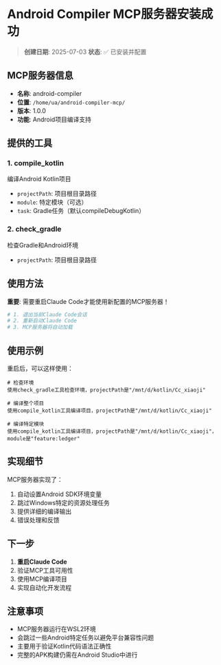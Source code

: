 # Android Compiler MCP服务器安装成功

> **创建日期**: 2025-07-03
> **状态**: ✅ 已安装并配置

## MCP服务器信息

- **名称**: android-compiler
- **位置**: `/home/ua/android-compiler-mcp/`
- **版本**: 1.0.0
- **功能**: Android项目编译支持

## 提供的工具

### 1. compile_kotlin
编译Android Kotlin项目
- `projectPath`: 项目根目录路径
- `module`: 特定模块（可选）
- `task`: Gradle任务（默认compileDebugKotlin）

### 2. check_gradle
检查Gradle和Android环境
- `projectPath`: 项目根目录路径

## 使用方法

**重要**: 需要重启Claude Code才能使用新配置的MCP服务器！

```bash
# 1. 退出当前Claude Code会话
# 2. 重新启动Claude Code
# 3. MCP服务器将自动加载
```

## 使用示例

重启后，可以这样使用：

```
# 检查环境
使用check_gradle工具检查环境，projectPath是"/mnt/d/kotlin/Cc_xiaoji"

# 编译整个项目
使用compile_kotlin工具编译项目，projectPath是"/mnt/d/kotlin/Cc_xiaoji"

# 编译特定模块
使用compile_kotlin工具编译项目，projectPath是"/mnt/d/kotlin/Cc_xiaoji"，module是"feature:ledger"
```

## 实现细节

MCP服务器实现了：
1. 自动设置Android SDK环境变量
2. 跳过Windows特定的资源处理任务
3. 提供详细的编译输出
4. 错误处理和反馈

## 下一步

1. **重启Claude Code**
2. 验证MCP工具可用性
3. 使用MCP编译项目
4. 实现自动化开发流程

## 注意事项

- MCP服务器运行在WSL2环境
- 会跳过一些Android特定任务以避免平台兼容性问题
- 主要用于验证Kotlin代码语法正确性
- 完整的APK构建仍需在Android Studio中进行